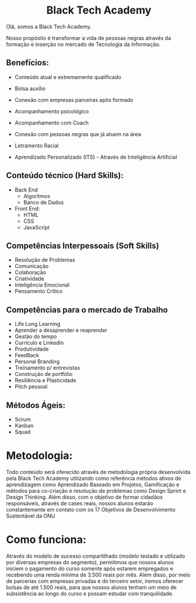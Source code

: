 
<center> <h1>Black Tech Academy</h1> </center>
  

Olá, somos a Black Tech Academy.
  

Nosso propósito é transformar a vida de pessoas negras através da formação e inserção no mercado de Tecnologia da Informação.

  

##  Benefícios:

- Conteúdo atual e extremamente qualificado

- Bolsa auxílio

- Conexão com empresas parceiras após formado

- Acompanhamento psicológico

- Acompanhamento com Coach

- Conexão com pessoas negras que já atuem na área

- Letramento Racial

- Aprendizado Personalizado (ITS) - Através de Inteligência Artificial

  

##  Conteúdo técnico (Hard Skills):

- Back End
	- Algoritmos
	- Banco de Dados
- Front End:
	- HTML
	- CSS
	- JavaScript

  

##  Competências Interpessoais (Soft Skills)

- Resolução de Problemas
- Comunicação
- Colaboração
- Criatividade
- Inteligência Emocional
- Pensamento Crítico

  

##  Competências para o mercado de Trabalho

- Life Long Learning
- Aprender a desaprender e reaprender
- Gestão do tempo
- Currículo e Linkedin
- Produtividade
- FeedBack
- Personal Branding
- Treinamento p/ entrevistas
- Construção de portfólio
- Resiliência e Plasticidade
- Pitch pessoal


##  Métodos Ágeis:

- Scrum
- Kanban
- Squad

# Metodologia:

Todo conteúdo será oferecido através de metodologia própria desenvolvida pela Black Tech Academy utilizando como referência métodos ativos de aprendizagem como Aprendizado Baseado em Projetos, Gamificação e métodos para co-criação e resolução de problemas como Design Sprint e Design Thinking. Além disso, com o objetivo de formar cidadãos responsáveis, através de cases reais, nossos alunos estarão constantemente em contato com os 17 Objetivos de Desenvolvimento Sustentável da ONU

  

# Como funciona:

Através do modelo de sucesso compartilhado (modelo testado e utilizado por diversas empresas do segmento), permitimos que nossos alunos iniciem o pagamento do curso somente após estarem empregados e recebendo uma renda mínima de 3.500 reais por mês. Além disso, por meio de parcerias com empresas privadas e do terceiro setor, iremos oferecer bolsas de até 1.500 reais, para que nossos alunos tenham um meio de subsistência ao longo do curso e possam estudar com tranquilidade.
